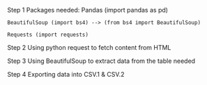 Step 1 Packages needed:
    Pandas (import pandas as pd)

    BeautifulSoup (import bs4) --> (from bs4 import BeautifulSoup)

    Requests (import requests)
    
Step 2 Using python request to fetch content from HTML

Step 3 Using BeautifulSoup to extract data from the table needed

Step 4 Exporting data into CSV.1 & CSV.2
